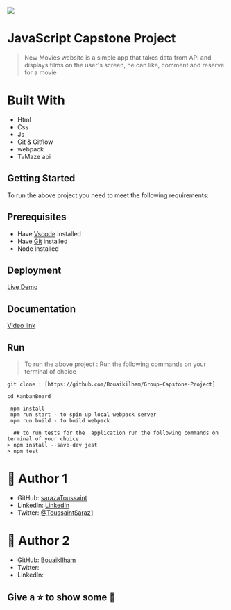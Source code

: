 ![](https://img.shields.io/badge/Microverse-blueviolet)
#  JavaScript Capstone Project
> New Movies website is a simple app that takes data from API and displays films on the user's screen, he can like, comment and reserve for a movie

# Built With

- Html
- Css
- Js
- Git & Gitflow
- webpack
- TvMaze api 



## Getting Started
To run the above project you need to meet the following requirements:


## Prerequisites
- Have [Vscode](https://code.visualstudio.com/) installed 
- Have [Git](https://git-scm.com/) installed
- Node installed

## Deployment

[Live Demo]()

## Documentation 

[Video link]()

## Run
> To run the above project :
> Run the following commands on your terminal of choice

```
git clone : [https://github.com/Bouaikilham/Group-Capstone-Project]

cd KanbanBoard

 npm install
 npm run start - to spin up local webpack server
 npm run build - to build webpack
```
```
  ## to run tests for the  application run the following commands on terminal of your choice
> npm install --save-dev jest
> npm test
```

# 🤵 Author 1
- GitHub: [sarazaToussaint](https://github.com/sarazaToussaint)
- LinkedIn: [LinkedIn](https://www.linkedin.com/in/toussaint-saraza-841b111ba/)
- Twitter: [@ToussaintSaraz1](https://twitter.com/ToussaintSaraz1)
#  🤵 Author 2
- GitHub: [BouaikIlham](https://github.com/Bouaikilham)
- Twitter: [](https://twitter.com/home?lang=en)
- LinkedIn: [](https://www.linkedin.com/feed/)
  
##  Give a ⭐ to show some 🤟


